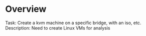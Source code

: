 # Overview

Task: Create a kvm machine on a specific bridge, with an iso, etc. 
Description: Need to create Linux VMs for analysis

